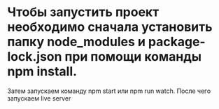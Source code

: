# Чтобы запустить проект необходимо сначала установить папку node_modules и package-lock.json при помощи команды npm install.
Затем запускаем команду npm start или npm run watch.
После чего запускаем live server
